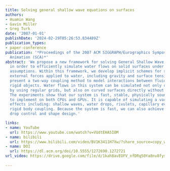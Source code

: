 ```yaml
---
title: Solving general shallow wave equations on surfaces
authors:
- Huamin Wang
- Gavin Miller
- Greg Turk
date: '2007-01-01'
publishDate: '2024-02-29T05:26:53.834489Z'
publication_types:
- paper-conference
publication: '*Proceedings of the 2007 ACM SIGGRAPH/Eurographics Symposium on Computer
  Animation (SCA)*'
abstract: 'We propose a new framework for solving General Shallow Wave Equations (GSWE)
  in order to efficiently simulate water flows on solid surfaces under shallow wave
  assumptions. Within this framework, we develop implicit schemes for solving the
  external forces applied to water, including gravity and surface tension. We also
  present a two-way coupling method to model interactions between fluid and floating
  rigid objects. Water flows in this system can be simulated not only on planar surfaces
  by using regular grids, but also on curved surfaces directly without surface parametrization.
  The experiments show that our system is fast, stable, physically sound, and straightforward
  to implement on both CPUs and GPUs. It is capable of simulating a variety of water
  effects including: shallow waves, water drops, rivulets, capillary events and fluid/floating
  rigid body coupling. Because the system is fast, we can also achieve real-time water
  drop control and shape design.'

links:
- name: YouTube
  url: https://www.youtube.com/watch?v=VUdtEHA5IOM
- name: bilibili
  url: https://www.bilibili.com/video/BV1K3411H7Xw/?share_source=copy_web
- name: DOI
  url: https://dl.acm.org/doi/10.5555/1272690.1272721 
url_video: https://drive.google.com/file/d/1kah8avEOFV_nfDRq50Ya8nv8fysxfi8k/view
  
---
```

